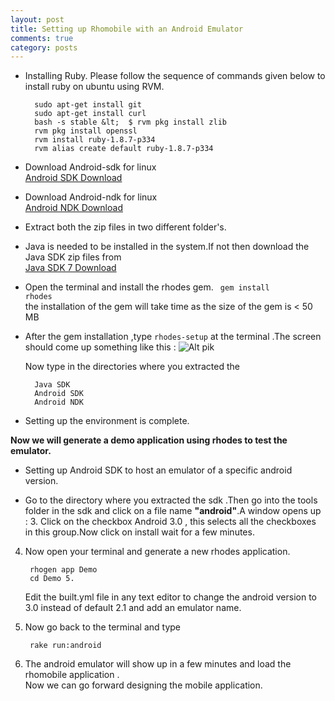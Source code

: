 ```yaml
---
layout: post
title: Setting up Rhomobile with an Android Emulator 
comments: true
category: posts
---
```


+ Installing Ruby. Please follow the sequence of commands given below to install ruby on ubuntu using RVM.


		sudo apt-get install git  
		sudo apt-get install curl  
		bash -s stable &lt;  $ rvm pkg install zlib  
		rvm pkg install openssl  
		rvm install ruby-1.8.7-p334  
		rvm alias create default ruby-1.8.7-p334



+ Download Android-sdk for linux  
		[Android SDK Download](http://dl.google.com/android/android-sdk_r16-linux.tgz)

+ Download Android-ndk for linux  
		[Android NDK Download](http://dl.google.com/android/ndk/android-ndk-r7-linux-x86.tar.bz2)

+ Extract both the zip files in two different folder's.

+ Java is needed to be installed in the system.If not then download the Java SDK zip files from  
		[Java SDK 7 Download](http://www.oracle.com/technetwork/java/javase/downloads/jdk-7u2-download-1377129.html)

+ Open the terminal and install the rhodes gem.
		<code> gem install rhodes  </code>	
the installation of the gem will take time as the size of the gem is &lt; 50 MB

+ After the gem installation ,type
		<code>rhodes-setup</code>
at the terminal .The screen should come up something like this :
![Alt pik](http://2.bp.blogspot.com/-uM0CgKEDFsw/TzZMJ6ijPmI/AAAAAAAAACE/q4_DxHJpnmE/s1600/Screenshot+at+2012-02-11+16:28:15.png)

	Now type in the directories where you extracted the

		Java SDK    
		Android SDK    
		Android NDK   

+ Setting up the environment is complete.

__Now we will generate a demo application using rhodes to test the emulator.__

+ Setting up Android SDK to host an emulator of a specific android version.

+ Go to the directory where you extracted the sdk .Then go into the tools folder in the sdk and click on a file name **"android"**.A window opens up : 3. Click on the checkbox Android 3.0 , this selects all the checkboxes in this group.Now click on install wait for a few minutes.

4. Now open your terminal and generate a new rhodes application.  
		
		rhogen app Demo 
		cd Demo 5. 

	Edit the built.yml file in any text editor to change the android version to 3.0 instead of default 2.1 and add an emulator name.  
  
6. Now go back to the terminal and type 
		
		rake run:android 

7. The android emulator will show up in a few minutes and load the rhomobile application .   
Now we can go forward designing the mobile application.
